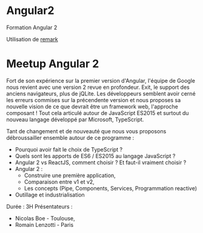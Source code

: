# Angular2

Formation Angular 2

Utilisation de [remark](https://github.com/gnab/remark/wiki/Formatting#alignment)

# Meetup Angular 2

Fort de son expérience sur la premier version d'Angular, l'équipe de Google
nous revient avec une version 2 revue en profondeur. Exit, le support des 
anciens navigateurs, plus de jQLite. Les développeurs semblent avoir cerné 
les erreurs commises sur la précendente version et nous proposes sa nouvelle 
vision de ce que devrait être un framework web, l'approche composant ! 
Tout cela articulé autour de JavaScript ES2015 et surtout du nouveau langage 
développé par Microsoft, TypeScript.

Tant de changement et de nouveauté que nous vous proposons débroussailler 
ensemble autour de ce programme :

 * Pourquoi avoir fait le choix de TypeScript ?
 * Quels sont les apports de ES6 / ES2015 au langage JavaScript ?
 * Angular 2 vs ReactJS, comment choisir ? Et faut-il vraiment choisir ?
 * Angular 2 :
    * Construire une première application, 
    * Comparaison entre v1 et v2,
    * Les concepts (Pipe, Components, Services, Programmation reactive)
 * Outillage et industrialisation

Durée : 3H
Présentateurs : 

 * Nicolas Boe - Toulouse, 
 * Romain Lenzotti - Paris